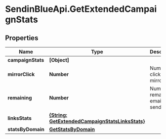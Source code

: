 # SendinBlueApi.GetExtendedCampaignStats

## Properties
Name | Type | Description | Notes
------------ | ------------- | ------------- | -------------
**campaignStats** | **[Object]** |  | 
**mirrorClick** | **Number** | Number of clicks on mirror link | 
**remaining** | **Number** | Number of remaning emails to send | 
**linksStats** | [**{String: GetExtendedCampaignStatsLinksStats}**](GetExtendedCampaignStatsLinksStats.md) |  | 
**statsByDomain** | [**GetStatsByDomain**](GetStatsByDomain.md) |  | 


